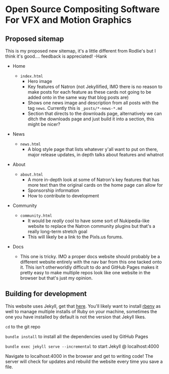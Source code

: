 # Open Source Compositing Software For VFX and Motion Graphics

## Proposed sitemap

This is my proposed new sitemap, it's a little different from Rodlie's but I think it's good.... feedback is appreciated! -Hank

* Home
  * `index.html`
    * Hero image
    * Key features of Natron (not Jekyllified, IMO there is no reason to make posts for each feature as these cards not going to be added onto in the same way that blog posts are)
    * Shows one  news image and description from all posts with the tag ``news``. Currently this is `_posts/*-news-*.md`
    * Section that directs to the downloads page, alternatively we can ditch the downloads page and just build it into a section, this might be nicer?

* News
  * `news.html`
    * A blog style page that lists whatever y'all want to put on there, major release updates, in depth talks about features and whatnot

* About
  * `about.html`
    * A more in-depth look at some of Natron's key features that has more text than the original cards on the home page can allow for
    * Sponsorship information
    * How to contribute to development

* Community
  * `community.html`
    * It would be _really_ cool to have some sort of Nukipedia-like website to replace the Natron community plugins but that's a really long-term stretch goal
    * This will likely be a link to the Pixls.us forums.

* Docs
  * This one is tricky.  IMO a proper docs website should probably be a different website entirely with the nav bar from this one tacked onto it.  This isn't otherworldly difficult to do and GitHub Pages makes it pretty easy to make multiple repos look like one website in the browser but that's just my opinion.

## Building for development

This website uses Jekyll, get that [here](https://jekyllrb.com/). You'll likely want to install [rbenv](https://github.com/rbenv/rbenv) as well to manage multiple installs of Ruby on your machine, sometimes the one you have installed by default is not the version that Jekyll likes.

`cd` to the git repo

`bundle install` to install all the dependencies used by GitHub Pages

`bundle exec jekyll serve --incremental` to start Jekyll @ localhost:4000

Navigate to localhost:4000 in the browser and get to writing code!  The server will check for updates and rebuild the website every time you save a file.